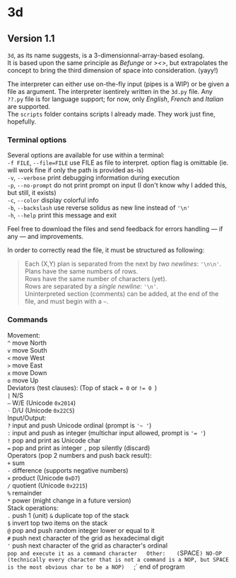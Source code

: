 # 3d
## Version 1.1
`3d`, as its name suggests, is a 3-dimensionnal-array-based esolang.  
It is based upon the same principle as *Befunge* or *><>*, but extrapolates the concept to bring the third dimension of space into consideration. (yayy!)

The interpreter can either use on-the-fly input (pipes is a WIP) or be given a file as argument.
The interpreter isentirely written in the `3d.py` file. Any `??.py` file is for language support; for now, only *English*, *French* and *Italian* are supported.  
The `scripts` folder contains scripts I already made. They work just fine, hopefully.

### Terminal options
Several options are available for use within a terminal:  
  `-f FILE`, `--file=FILE`   use FILE as file to interpret. option flag is omittable (ie. will work fine if only the path is provided as-is)  
  `-v`, `--verbose`          print debugging information during execution  
  `-p`, `--no-prompt`        do not print prompt on input (I don't know why I added this, but still, it exists)  
  `-c`, `--color`            display colorful info  
  `-b`, `--backslash`        use reverse solidus as new line instead of `'\n'`  
  `-h`, `--help`             print this message and exit  


Feel free to download the files and send feedback for errors handling — if any — and improvements.

In order to correctly read the file, it must be structured as following:  
  > Each (X,Y) plan is separated from the next by *two newlines*: `'\n\n'`.  
  > Plans have the same numbers of rows.  
  > Rows have the same number of characters (yet).  
  > Rows are separated by a *single newline*: `'\n'`.  
  > Uninterpreted section (comments) can be added, at the end of the file, and must begin with a `~`.  

### Commands
Movement:  
  `^` move North  
  `v` move South  
  `<` move West  
  `>` move East  
  `x` move Down  
  `o` move Up  
Deviators (test clauses): (Top of stack `= 0` or `!= 0 `)  
  `|` N/S  
  `—` W/E (Unicode `0x2014`)  
  `⋅` D/U (Unicode `0x22C5`)  
Input/Output:  
  `?` input and push Unicode ordinal (prompt is `'~ '`)  
  `:` input and push as integer (multichar input allowed, prompt is `'= '`)  
  `!` pop and print as Unicode char  
  `=` pop and print as integer
  `,` pop silently (discard)   
Operators (pop 2 numbers and push back result):  
  `+` sum  
  `-` difference (supports negative numbers)  
  `×` product (Unicode `0xD7`)  
  `∕` quotient (Unicode `0x2215`)  
  `%` remainder  
  `*` power (might change in a future version)  
Stack operations:  
  `.` push 1  (unit)
  `&` duplicate top of the stack  
  `$` invert top two items on the stack  
  `@` pop and push random integer lower or equal to it  
  `#` push next character of the grid as hexadecimal digit  
  `'` push next character of the grid as character's ordinal  
  ` pop and execute it as a command character  
Other:  
  ` ` (`SPACE`) NO-OP (technically every character that is not a command is a NOP, but SPACE is the most obvious char to be a NOP)  
  `;` end of program  
